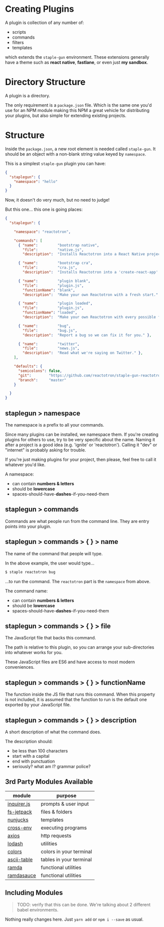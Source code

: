 # Creating Plugins

A plugin is collection of any number of:

* scripts
* commands
* filters
* templates

which extends the `staple-gun` environment. These extensions generally have a
theme such as **react native**, **fastlane**, or even just **my sandbox**.


# Directory Structure

A plugin is a directory.

The only requirement is a `package.json` file. Which is the same one you'd use
for an NPM module making this NPM a great vehicle for distributing your plugins,
but also simple for extending existing projects.

# Structure

Inside the `package.json`, a new root element is needed called `staple-gun`. It
should be an object with a non-blank string value keyed by `namespace`.

This is a simplest `staple-gun` plugin you can have:

```json
{
  "staplegun": {
    "namespace": "hello"
  }
}
```

Now, it doesn't do very much, but no need to judge!

But this one... this one is going places:

```json
{
  "staplegun": {

    "namespace": "reactotron",

    "commands": [
      { "name":         "bootstrap native",
        "file":         "native.js",
        "description":  "Installs Reactotron into a React Native project." },

      { "name":         "bootstrap cra",
        "file":         "cra.js",
        "description":  "Installs Reactotron into a 'create-react-app' React JS app" },

      { "name":         "plugin blank",
        "file":         "plugin.js",
        "functionName": "blank",
        "description":  "Make your own Reactotron with a fresh start." },

      { "name":         "plugin loaded",
        "file":         "plugin.js",
        "functionName": "loaded",
        "description":  "Make your own Reactotron with every possible feature documented." },

      { "name":         "bug",
        "file":         "bug.js",
        "description":  "Report a bug so we can fix it for you." },

      { "name":         "twitter",
        "file":         "news.js",
        "description":  "Read what we're saying on Twitter." },
    ],

    "defaults": {
      "semicolons": false,
      "git":        "https://github.com/reactotron/staple-gun-reactotron",
      "branch":     "master"
    }

  }
}
```


## staplegun &gt; namespace
The namespace is a prefix to all your commands.

Since many plugins can be installed, we namespace them. If you're creating plugins
for others to use, try to be very specific about the name. Naming it after a project
is a good idea (e.g. 'ignite' or 'reactotron'). Calling it "dev" or "internet" is
probably asking for trouble.

If you're just making plugins for your project, then please, feel free to call it
whatever you'd like.

A namespace:

* can contain **numbers & letters**
* should be **lowercase**
* spaces-should-have-**dashes**-if-you-need-them

## staplegun &gt; commands

Commands are what people run from the command line. They are entry
points into your plugin.


## staplegun &gt; commands &gt; { } &gt; name

The name of the command that people will type.

In the above example, the user would type...

```sh
$ staple reactotron bug
```

...to run the command. The `reactotron` part is the `namespace` from above.

The command name:

* can contain **numbers & letters**
* should be **lowercase**
* spaces-should-have-**dashes**-if-you-need-them


## staplegun &gt; commands &gt; { } &gt; file

The JavaScript file that backs this command.

The path is relative to this plugin, so you can arrange your
sub-directories into whatever works for you.

These JavaScript files are ES6 and have access to most modern conveniences.

## staplegun &gt; commands &gt; { } &gt; functionName

The function inside the JS file that runs this command. When this property
is not included, it is assumed that the function to run is the default one
exported by your JavaScript file.

## staplegun &gt; commands &gt; { } &gt; description

A short description of what the command does.

The description should:

* be less than 100 characters
* start with a capital
* end with punctuation
* seriously? what am I? grammar police?


## 3rd Party Modules Available

| module     | purpose              |
|------------|----------------------|
| [inquirer.js](https://github.com/SBoudrias/Inquirer.js) | prompts & user input |
| [fs-jetpack](https://github.com/szwacz/fs-jetpack)      | files & folders |
| [nunjucks](https://github.com/mozilla/nunjucks)         | templates |
| [cross-env](https://github.com/kentcdodds/cross-env)    | executing programs |
| [axios](https://github.com/mzabriskie/axios)            | http requests |
| [lodash](https://github.com/lodash/lodash)              | utilities |
| [colors](https://github.com/Marak/colors.js)            | colors in your terminal |
| [ascii-table](https://github.com/sorensen/ascii-table)  | tables in your terminal |
| [ramda](https://github.com/ramda/ramda)                 | functional utilities |
| [ramdasauce](https://github.com/skellock/ramdasauce)    | functional utilities |

## Including Modules

> TODO: verify that this can be done.  We're talking about 2 different babel environments.

Nothing really changes here.  Just `yarn add` or `npm i --save` as usual.

